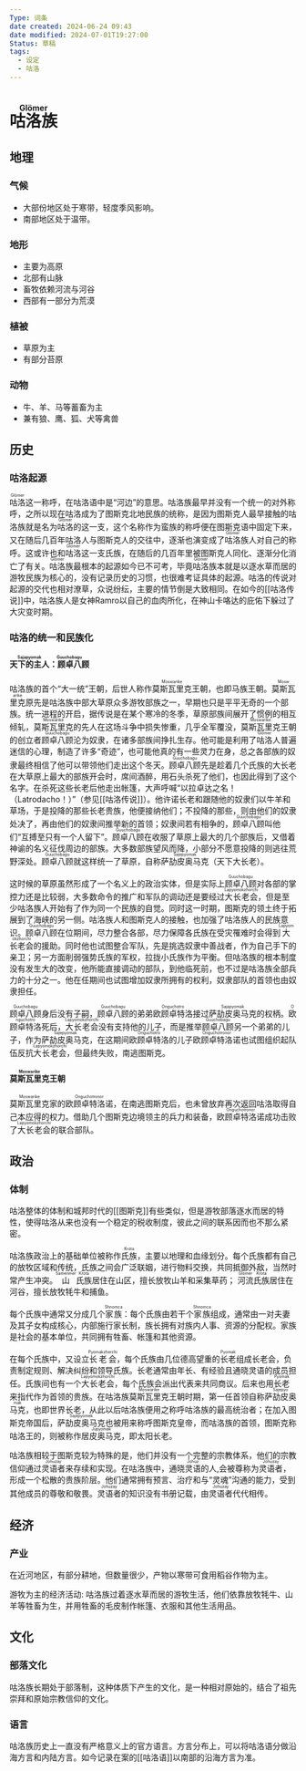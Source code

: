 ```yaml
---
Type: 词条
date created: 2024-06-24 09:43
date modified: 2024-07-01T19:27:00
Status: 草稿
tags:
  - 设定
  - 咕洛
---
```

# <ruby>咕洛族<rt>Glömer</rt></ruby>

## 地理
### 气候
- 大部份地区处于寒带，轻度季风影响。
- 南部地区处于温带。
### 地形
- 主要为高原
- 北部有山脉
- 畜牧依赖河流与河谷
- 西部有一部分为荒漠
### 植被
- 草原为主
- 有部分苔原
### 动物
- 牛、羊、马等蓄畜为主
- 兼有狼、鹰、狐、犬等禽兽
## 历史
### 咕洛起源
<ruby>咕洛<rt>Glömer</rt></ruby>这一称呼，在咕洛语中是“河边”的意思。咕洛族最早并没有一个统一的对外称呼，之所以现在咕洛成为了图斯克北地民族的统称，是因为图斯克人最早接触的咕洛族就是名为<ruby>咕洛<rt>Glömer</rt></ruby>的这一支，这个名称作为蛮族的称呼便在图斯克语中固定下来，又在随后几百年咕洛人与图斯克人的交往中，逐渐也演变成了<ruby>咕洛<rt>Glömer</rt></ruby>族人对自己的称呼。这或许也和<ruby>咕洛<rt>Glömer</rt></ruby>这一支氏族，在随后的几百年里被图斯克人同化、逐渐分化消亡了有关。<ruby>咕洛<rt>Glömer</rt></ruby>族最根本的起源如今已不可考，毕竟<ruby>咕洛<rt>Glömer</rt></ruby>族本就是以逐水草而居的游牧民族为核心的，没有记录历史的习惯，也很难考证具体的起源。咕洛的传说对起源的交代也相对潦草，众说纷纭，主要的情节倒是大致相同。在如今的[[咕洛传说]]中，咕洛族人是女神Ramro以自己的血肉所化，在神山卡咯达的庇佑下躲过了大灾变时期。

### 咕洛的统一和民族化

#### <ruby>天下的主人<rt>Sajapyomak</rt></ruby><ruby>：顾卓八顾<rt>Guuchobagu</rt></ruby>

咕洛族的首个“大一统”王朝，后世人称作<ruby>莫斯瓦里克<rt>Moswarike</rt></ruby>王朝，也即马族王朝。<ruby>莫斯瓦里克<rt>Moswarike</rt></ruby>原先是咕洛族中部大草原众多游牧部族之一，早期也只是平平无奇的一个部族。统一进程的开启，据传说是在某个寒冷的冬季，草原部族间展开了惯例的相互倾轧，<ruby>莫斯瓦里克<rt>Moswarike</rt></ruby>的先人在这场斗争中损失惨重，几乎全军覆没，<ruby>莫斯瓦里克<rt>Moswarike</rt></ruby>王朝的创立者<ruby>顾卓八顾<rt>Guuchobagu</rt></ruby>沦为奴隶，在诸多部族间挣扎生存。他可能是利用了<ruby>咕洛<rt>Glömer</rt></ruby>人普遍迷信的心理，制造了许多“奇迹”，也可能他真的有一些灵力在身，总之各部族的奴隶最终相信了他可以带领他们走出这个冬天。<ruby>顾卓八顾<rt>Guuchobagu</rt></ruby>先是趁着几个氏族的大长老在大草原上最大的部族开会时，席间酒醉，用石头杀死了他们，也因此得到了这个名字。在杀死这些长老后他走出帐篷，大声呼喊“以拉卓达之名！（Latrodacho！）”（参见[[咕洛传说]]）。他许诺长老和跟随他的奴隶们以牛羊和草场，于是投降的那些长老贵族，他便接纳他们；不投降的那些，则由他们的奴隶处决了，再由他们的奴隶间推举新的首领；奴隶间若有相争的，<ruby>顾卓八顾<rt>Guuchobagu</rt></ruby>叫他们“互搏至只有一个人留下”。<ruby>顾卓八顾<rt>Guuchobagu</rt></ruby>在收服了草原上最大的几个部族后，又借着神谕的名义征伐周边的部族。大多数部族望风而降，小部分不愿意投降的则逃往荒野深处。<ruby>顾卓八顾<rt>Guuchobagu</rt></ruby>就这样统一了草原，自称<ruby>萨劼皮奥马克<rt>Sajepyomak</rt></ruby>（天下大长老）。

这时候的草原虽然形成了一个名义上的政治实体，但是实际上<ruby>顾卓八顾<rt>Guuchobagu</rt></ruby>对各部的掌控力还是比较弱，大多数命令的推广和军队的调动还是要经过<ruby>大长老会<rt>Lapyomokzhorchi</rt></ruby>，但是至少咕洛族人开始有了作为同一个民族的自觉。同时这一时期，图斯克的领土终于拓展到了海峡的另一侧。咕洛族人和图斯克人的接触，也加强了咕洛族人的民族意识。<ruby>顾卓八顾<rt>Guuchobagu</rt></ruby>在位期间，尽力整合各部，尽力保障各氏族在受灾罹难时会得到<ruby>大长老会<rt>Lapyomokzhorchi</rt></ruby>的援助。同时他也试图整合军队，先是挑选奴隶中善战者，作为自己手下的亲卫；另一方面削弱强势氏族的军权，拉拢小氏族作为平衡。但咕洛族的根本制度没有发生大的改变，他所能直接调动的部队，到他临死前，也不过是咕洛族全部兵力的十分之一。他在任期间也试图增加奴隶所拥有的权利，奴隶部队的首领也由奴隶担任。

<ruby>顾卓八顾<rt>Guuchobagu</rt></ruby>身后没有子嗣，<ruby>顾卓八顾<rt>Guuchobagu</rt></ruby>的弟弟<ruby>欧顾卓特洛<rt>Onguchotro</rt></ruby>接过<ruby>萨劼皮奥马克<rt>Sajapyomak</rt></ruby>的权柄。<ruby>欧顾卓特洛<rt>Onguchotro</rt></ruby>死后，<ruby>大长老会<rt>Lapyomokzhorchi</rt></ruby>没有支持他的儿子，而是推举<ruby>顾卓八顾<rt>Guuchobagu</rt></ruby>另一个弟弟的儿子，作为<ruby>萨劼皮奥马克<rt>Sajepyomak</rt></ruby>，在这期间<ruby>欧顾卓特洛<rt>Onguchotro</rt></ruby>的儿子<ruby>欧顾卓特洛诺<rt>Onguchotronor</rt></ruby>也试图组织起队伍反抗<ruby>大长老会<rt>Lapyomokzhorchi</rt></ruby>，但最终失败，南逃图斯克。

#### <ruby>莫斯瓦里克<rt>Moswarike</rt></ruby>王朝

<ruby>莫斯瓦里克<rt>Moswarike</rt></ruby>家的<ruby>欧顾卓特洛诺<rt>Onguchotronor</rt></ruby>，在南逃图斯克后，也未曾放弃再次返回咕洛取得自己本应得的权力。借助几个图斯克边境领主的兵力和装备，<ruby>欧顾卓特洛诺<rt>Onguchotronor</rt></ruby>成功击败了<ruby>大长老会<rt>Lapyomokzhorchi</rt></ruby>的联合部队。 

## 政治
### 体制
咕洛整体的体制和城邦时代的[[图斯克]]有些类似，但是游牧部落逐水而居的特性，使得咕洛从来也没有一个稳定的税收制度，彼此之间的联系因而也不那么紧密。

咕洛族政治上的基础单位被称作<ruby>氏族<rt>Krota</rt></ruby>，主要以地理和血缘划分。每个氏族都有自己的放牧区域和传统，氏族之间会广泛联姻，进行物料交换，共同抵御外敌，当然时常产生冲突。<ruby>山<rt>Samenmer</rt></ruby><ruby>氏族<rt>Krota</rt></ruby>居住在山区，擅长放牧山羊和采集草药； <ruby>河流<rt>Glömer</rt></ruby><ruby>氏族<rt>Krota</rt></ruby>居住在河谷，擅长放牧牦牛和捕鱼。

每个氏族中通常又分成几个<ruby>家族<rt>Shnomca</rt></ruby>：每个氏族由若干个<ruby>家族<rt>Shnomca</rt></ruby>组成，通常由一对夫妻及其子女构成核心，内部施行家长制，族长拥有对族内人事、资源的分配权。家族是社会的基本单位，共同拥有牲畜、帐篷和其他资源。

在每个氏族中，又设立<ruby>长老会<rt>Pyomakzherchi</rt></ruby>，每个氏族由几位德高望重的<ruby>长老<rt>Pyomak</rt></ruby>组成长老会，负责制定规则、解决纠纷和领导氏族。长老通常由年长、有经验且通晓灵语的成员担任。氏族间也有一个<ruby>大长老会<rt>Lapyomokzhorchi</rt></ruby>，每个氏族会派出代表来共同商议。后来也用<ruby>长老<rt>Pyomak</rt></ruby>来指代作为首领的贵族。在咕洛族<ruby>莫斯瓦里克<rt>Moswarike</rt></ruby>王朝时期，第一任首领自称<ruby>萨劼皮奥马克<rt>Sajepyomak</rt></ruby>，也即世界长老，从此以后咕洛族便用之称呼咕洛族的最高统治者；在加入图斯克帝国后，<ruby>萨劼皮奥马克<rt>Sajepyomek</rt></ruby>也被用来称呼图斯克皇帝，而咕洛族的首领，图斯克称咕洛王的，则被称作<ruby>居皮奥马克<rt>Jupyomak</rt></ruby>，即太阳长老。

咕洛族相较于图斯克较为特殊的是，他们并没有一个完整的宗教体系，他们的宗教信仰通过<ruby>灵语者<rt>Johuzay</rt></ruby>来存续和实现。在咕洛族中，通晓<ruby>灵语<rt>Johuz</rt></ruby>的人,会被尊称为<ruby>灵语者<rt>Johuzay</rt></ruby>，形成一个松散的贵族阶层。他们通常拥有预言、治疗和与“灵魂”沟通的能力，受到其他成员的尊敬和敬畏。<ruby>灵语者<rt>Johuzay</rt></ruby>的知识没有书册记载，由<ruby>灵语者<rt>Johuzay</rt></ruby>代代相传。

## 经济
### 产业

在近河地区，有部分耕地，但数量很少，产物以寒带可食用稻谷作物为主。

游牧为主的经济活动:  咕洛族过着逐水草而居的游牧生活，他们依靠放牧牦牛、山羊等牲畜为生，并用牲畜的毛皮制作帐篷、衣服和其他生活用品。

## 文化
### 部落文化
咕洛族长期处于部落制，这种体质下产生的文化，是一种相对原始的，结合了祖先崇拜和原始宗教信仰的文化。

### 语言
咕洛族历史上一直没有严格意义上的官方语言。方言分布上，可以将咕洛语分做沿海方言和内陆方言。如今记录在案的[[咕洛语]]以南部的沿海方言为准。
